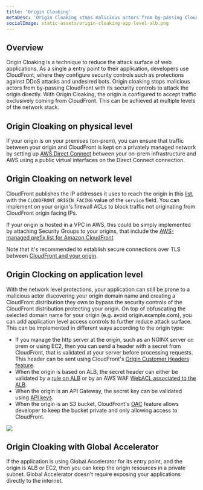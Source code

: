```yaml
---
title: 'Origin Cloaking'
metaDesc: 'Origin Cloaking stops malicious actors from by-passing CloudFront with its security controls to attack the origin directly.'
socialImage: static-assets/origin-cloaking-app-level-alb.png
---
```

## Overview
Origin Cloaking is a technique to reduce the attack surface of web applications. As a single a entry point to their application, developers use CloudFront, where they configure security controls such as protections against DDoS attacks and undesired bots. Origin cloaking stops malicious actors from by-passing CloudFront with its security controls to attack the origin directly. With Origin Cloaking, the origin is configured to accept traffic exclusively coming from CloudFront. This can be achieved at multiple levels of the network stack.

## Origin Cloaking on physical level
If your origin is on your premises (on-prem), you can ensure that traffic between your origin and CloudFront is kept on a privately managed network by setting up [AWS Direct Connect](https://docs.aws.amazon.com/directconnect/latest/UserGuide/Welcome.html) between your on-prem infrastructure and AWS using a public virtual interfaces on the Direct Connect connection.

## Origin Cloaking on network level
CloudFront publishes the IP addresses it uses to reach the origin in this [list](https://ip-ranges.amazonaws.com/ip-ranges.json), with the `CLOUDFRONT_ORIGIN_FACING` value of the `service` field. You can implement on your origin's firewall ACLs to block traffic not originating from CloudFront origin facing IPs.

If your origin is hosted in a VPC in AWS, this could be simply implemented by attaching Security Groups to your origins, that include the [AWS-managed prefix list for Amazon CloudFront](
https://aws.amazon.com/blogs/networking-and-content-delivery/limit-access-to-your-origins-using-the-aws-managed-prefix-list-for-amazon-cloudfront/)

Note that it's recommended to establish secure connections over TLS between [CloudFront and your origin](https://docs.aws.amazon.com/AmazonCloudFront/latest/DeveloperGuide/using-https-cloudfront-to-custom-origin.html).

## Origin Clocking on application level
With the network level protections, your application can still be prone to a malicious actor discovering your origin domain name and creating a CloudFront distribution they own to bypass the security controls of the CloudFront distribution protecting your origin. On top of obfuscating the selected domain name for your origin (e.g. avoid origin.example.com), you can add application level access controls to further reduce attack surface. This can be implemented in different ways according to the origin type:
* If you manage the http server at the origin, such as an NGINX server on prem or using EC2, then you can send a header with a secret from CloudFront, that is validated at your server before processing requests. This header can be sent using CloudFront's [Origin Customer Headers feature](https://docs.aws.amazon.com/AmazonCloudFront/latest/DeveloperGuide/add-origin-custom-headers.html).
* When the origin is based on ALB, the secret header can either be validated by a [rule on ALB](https://docs.aws.amazon.com/AmazonCloudFront/latest/DeveloperGuide/restrict-access-to-load-balancer.html#restrict-alb-route-based-on-header) or by an AWS WAF [WebACL associated to the ALB](https://aws.amazon.com/blogs/security/how-to-enhance-amazon-cloudfront-origin-security-with-aws-waf-and-aws-secrets-manager/).
* When the origin is an API Gateway, the secret key can be validated using [API keys](https://aws.amazon.com/blogs/compute/protecting-your-api-using-amazon-api-gateway-and-aws-waf-part-2/).
* When the origin is an S3 bucket, CloudFront's [OAC](https://aws.amazon.com/blogs/networking-and-content-delivery/amazon-cloudfront-introduces-origin-access-control-oac/) feature allows developer to keep the bucket private and only allowing access to CloudFront.

![](/static-assets/origin-cloaking-app-level-alb.png)

## Origin Cloaking with Global Accelerator
If the application is using Global Accelerator for its entry point, and the origin is ALB or EC2, then you can keep the origin resources in a private subnet. Global Accelerator doesn't require exposing your applications directly to the internet.
